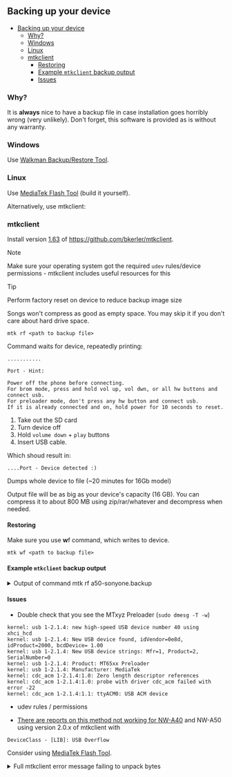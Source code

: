 ## Backing up your device

<!-- TOC -->

* [Backing up your device](#backing-up-your-device)
  * [Why?](#why)
  * [Windows](#windows)
  * [Linux](#linux)
  * [mtkclient](#mtkclient)
    * [Restoring](#restoring)
    * [Example `mtkclient` backup output](#example-mtkclient-backup-output)
    * [Issues](#issues)

<!-- TOC -->

### Why?

It is **always** nice to have a backup file in case installation goes horribly wrong (very unlikely). Don't forget, this
software is provided as is without any warranty.

### Windows

Use [Walkman Backup/Restore Tool](https://github.com/unknown321/wbrt).

### Linux

Use [MediaTek Flash Tool](https://github.com/unknown321/mediatek_flash_tool/) (build it yourself).

Alternatively, use mtkclient:

### mtkclient

Install version [1.63](https://github.com/bkerler/mtkclient/releases/tag/1.63) of https://github.com/bkerler/mtkclient.

> [!NOTE]
> Make sure your operating system got the required `udev` rules/device permissions - mtkclient includes useful resources
> for this

> [!TIP]
> Perform factory reset on device to reduce backup image size
>
> Songs won't compress as good as empty space. You may skip it if you don't care
> about hard drive space.

```shell
mtk rf <path to backup file>
```

Command waits for device, repeatedly printing:

```
...........

Port - Hint:

Power off the phone before connecting.
For brom mode, press and hold vol up, vol dwn, or all hw buttons and connect usb.
For preloader mode, don't press any hw button and connect usb.
If it is already connected and on, hold power for 10 seconds to reset.

```

1. Take out the SD card
2. Turn device off
3. Hold `volume down` + `play` buttons
4. Insert USB cable.

Which shoud result in:

```
....Port - Device detected :)

```

Dumps whole device to file (~20 minutes for 16Gb model)

Output file will be as big as your device's capacity (16 GB). You can compress it to about 800 MB using zip/rar/whatever
and decompress when needed.

#### Restoring

Make sure you use **w**f command, which writes to device.

```shell
mtk wf <path to backup file>
```

#### Example `mtkclient` backup output

<details>
<summary>Output of command mtk rf a50-sonyone.backup</summary>

```
....Port - Device detected :)
Preloader - 	CPU:			MT8590/MT7683/MT8521/MT7623()
Preloader - 	HW version:		0x0
Preloader - 	WDT:			0x10007000
Preloader - 	Uart:			0x11002000
Preloader - 	Brom payload addr:	0x100a00
Preloader - 	DA payload addr:	0x201000
Preloader - 	Var1:			0xa
Preloader - Disabling Watchdog...
Preloader - HW code:			0x8590
Preloader - Target config:		0x0
Preloader - 	SBC enabled:		False
Preloader - 	SLA enabled:		False
Preloader - 	DAA enabled:		False
Preloader - 	SWJTAG enabled:		False
Preloader - 	EPP_PARAM at 0x600 after EMMC_BOOT/SDMMC_BOOT:	False
Preloader - 	Root cert required:	False
Preloader - 	Mem read auth:		False
Preloader - 	Mem write auth:		False
Preloader - 	Cmd 0xC8 blocked:	False
Preloader - Get Target info
Preloader - 	HW subcode:		0x8a00
Preloader - 	HW Ver:			0xcb01
Preloader - 	SW Ver:			0x102
DA_handler - Device is unprotected.
DA_handler - Device is in Preloader-Mode :(
DALegacy - Uploading legacy da...
DALegacy - Uploading legacy stage 1 from MTK_AllInOne_DA_5.2228.bin
legacyext
legacyext - [LIB]: Legacy address check not patched.
legacyext
legacyext - [LIB]: Legacy DA2 CMD F0 not patched.
Preloader - Jumping to 0x200000
Preloader - Jumping to 0x200000: ok.
DALegacy - Got loader sync !
DALegacy - Reading nand info
DALegacy - Reading emmc info
DALegacy - ACK: 040291
DALegacy - Setting stage 2 config ...
DALegacy - Uploading stage 2...
DALegacy - Successfully uploaded stage 2
DALegacy - Connected to stage2
DALegacy - m_int_sram_ret = 0x0
m_int_sram_size = 0x40000
m_ext_ram_ret = 0x0
m_ext_ram_type = 0x2
m_ext_ram_chip_select = 0x0
m_int_sram_ret = 0x0
m_ext_ram_size = 0x20000000
randomid = 0xFA7B5F0AE9D55212ABBAD92E4DFDA3B

m_emmc_ret = 0x0
m_emmc_boot1_size = 0x400000
m_emmc_boot2_size = 0x400000
m_emmc_rpmb_size = 0x1000000
m_emmc_gp_size[0] = 0x0
m_emmc_gp_size[1] = 0x0
m_emmc_gp_size[2] = 0x0
m_emmc_gp_size[3] = 0x0
m_emmc_ua_size = 0x3ab400000
m_emmc_cid = 4xyz150xyz14a685dc187ad3e011051
m_emmc_fwver = 0100000000000000

Dumping sector 0 with flash size 0x3ab400000 as a50-sonyone.backup.
Progress: |██████████████████████████████████████████████████| 100.0% Read (Sector 0x1D5A000 of 0x1D5A000, ) 1.72 MB/s.72 MB/sB/sMB/s
Dumped sector 0 with flash size 0x3ab400000 as a50-sonyone.backup.

mtkclient on  v1.63 [?] via 🐍 v3.13.2 (venv) took 2h25m39s 
```

</details>

#### Issues

* Double check that you see the MTxyz Preloader (`sudo dmesg -T -w`)

```
kernel: usb 1-2.1.4: new high-speed USB device number 40 using xhci_hcd
kernel: usb 1-2.1.4: New USB device found, idVendor=0e8d, idProduct=2000, bcdDevice= 1.00
kernel: usb 1-2.1.4: New USB device strings: Mfr=1, Product=2, SerialNumber=0
kernel: usb 1-2.1.4: Product: MT65xx Preloader
kernel: usb 1-2.1.4: Manufacturer: MediaTek
kernel: cdc_acm 1-2.1.4:1.0: Zero length descriptor references
kernel: cdc_acm 1-2.1.4:1.0: probe with driver cdc_acm failed with error -22
kernel: cdc_acm 1-2.1.4:1.1: ttyACM0: USB ACM device
```

* udev rules / permissions

* [There are reports on this method not working for NW-A40][mtkclienterror] and NW-A50 using
  version 2.0.x of mtkclient with

```
DeviceClass - [LIB]: USB Overflow
```

[mtkclienterror]: https://github.com/unknown321/wampy/issues/1#issuecomment-2599157714

Consider using [MediaTek Flash Tool](https://github.com/unknown321/mediatek_flash_tool/).

<details>
<summary>Full mtkclient error message failing to unpack bytes</summary>

```
....Port - Device detected :)
Preloader - 	CPU:			MT8590/MT7683/MT8521/MT7623()
Preloader - 	HW version:		0x0
Preloader - 	WDT:			0x10007000
Preloader - 	Uart:			0x11002000
Preloader - 	Brom payload addr:	0x100a00
Preloader - 	DA payload addr:	0x201000
Preloader - 	Var1:			0xa
Preloader - Disabling Watchdog...
Preloader - HW code:			0x8590
Preloader - Target config:		0x0
Preloader - 	SBC enabled:		False
Preloader - 	SLA enabled:		False
Preloader - 	DAA enabled:		False
Preloader - 	SWJTAG enabled:		False
Preloader - 	EPP_PARAM at 0x600 after EMMC_BOOT/SDMMC_BOOT:	False
Preloader - 	Root cert required:	False
Preloader - 	Mem read auth:		False
Preloader - 	Mem write auth:		False
Preloader - 	Cmd 0xC8 blocked:	False
Preloader - Get Target info
Preloader - 	HW subcode:		0x8a00
Preloader - 	HW Ver:			0xcb01
Preloader - 	SW Ver:			0x102
DaHandler - Device is unprotected.
DaHandler - Device is in Preloader-Mode.
DALegacy - Uploading legacy da...
DALegacy - Uploading legacy stage 1 from MTK_DA_V5.bin
LegacyExt
LegacyExt - [LIB]: Legacy address check not patched.
LegacyExt
LegacyExt - [LIB]: Legacy DA2 CMD F0 not patched.
Preloader - Jumping to 0x200000
Preloader - Jumping to 0x200000: ok.
DALegacy - Got loader sync !
DALegacy - Reading nand info
DALegacy - Reading emmc info
DALegacy - ACK: 040291
DALegacy - Setting stage 2 config ...
DALegacy - Uploading stage 2...
DALegacy - Successfully uploaded stage 2
DeviceClass
DeviceClass - [LIB]: USB Overflow
Traceback (most recent call last):
  File "mtkclient/mtk.py", line 1021, in <module>
    main()
    ~~~~^^
  File "mtkclient/mtk.py", line 1017, in main
    mtk = Main(args).run(parser)
  File "mtkclient/mtkclient/Library/mtk_main.py", line 682, in run
    mtk = da_handler.configure_da(mtk, preloader)
  File "mtkclient/mtkclient/Library/DA/mtk_da_handler.py", line 162, in configure_da
    if not mtk.daloader.upload_da(preloader=preloader):
           ~~~~~~~~~~~~~~~~~~~~~~^^^^^^^^^^^^^^^^^^^^^
  File "mtkclient/mtkclient/Library/DA/mtk_daloader.py", line 297, in upload_da
    return self.da.upload_da()
           ~~~~~~~~~~~~~~~~~^^
  File "mtkclient/mtkclient/Library/DA/legacy/dalegacy_lib.py", line 763, in upload_da
    if self.upload_da1():
       ~~~~~~~~~~~~~~~^^
  File "mtkclient/mtkclient/Library/DA/legacy/dalegacy_lib.py", line 621, in upload_da1
    if self.read_flash_info():
       ~~~~~~~~~~~~~~~~~~~~^^
  File "mtkclient/mtkclient/Library/DA/legacy/dalegacy_lib.py", line 532, in read_flash_info
    pi = PassInfo(self.usbread(0xA))
  File "mtkclient/mtkclient/Library/DA/legacy/dalegacy_lib.py", line 38, in __init__
    self.m_download_status = sh.dword(True)
                             ~~~~~~~~^^^^^^
  File "mtkclient/mtkclient/Library/utils.py", line 248, in dword
    dat = unpack(e + "I", self.data[self.pos:self.pos + 4])[0]
          ~~~~~~^^^^^^^^^^^^^^^^^^^^^^^^^^^^^^^^^^^^^^^^^^^
struct.error: unpack requires a buffer of 4 bytes
```

</details>
